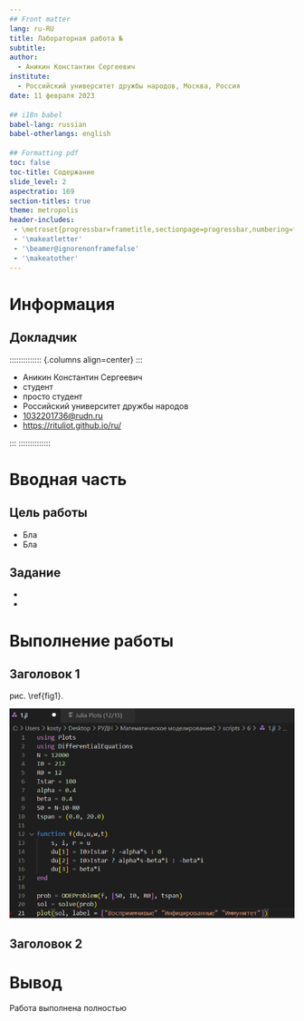 ```yaml
---
## Front matter
lang: ru-RU
title: Лабораторная работа №
subtitle: 
author:
  - Аникин Константин Сергеевич
institute:
  - Российский университет дружбы народов, Москва, Россия
date: 11 февраля 2023

## i18n babel
babel-lang: russian
babel-otherlangs: english

## Formatting pdf
toc: false
toc-title: Содержание
slide_level: 2
aspectratio: 169
section-titles: true
theme: metropolis
header-includes:
 - \metroset{progressbar=frametitle,sectionpage=progressbar,numbering=fraction}
 - '\makeatletter'
 - '\beamer@ignorenonframefalse'
 - '\makeatother'
---
```


# Информация

## Докладчик

:::::::::::::: {.columns align=center}
::: 

  * Аникин Константин Сергеевич
  * студент
  * просто студент
  * Российский университет дружбы народов
  * [1032201736@rudn.ru](mailto:1032201736@rudn.ru)
  * <https://rituliot.github.io/ru/>

:::
::::::::::::::

# Вводная часть

## Цель работы

- Бла
- Бла

## Задание

- 
- 

# Выполнение работы

## Заголовок 1

рис. \ref{fig1}.

![Код первого случая на Julia\label{fig1}](image/1.png)

## Заголовок 2

# Вывод

Работа выполнена полностью



